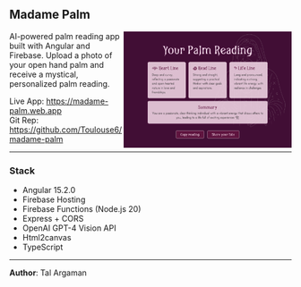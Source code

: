 ## Madame Palm

<img align="right" src="./madame-palm-front/public/madame-screenshot.png" alt="Madame Palm Screenshot" width="300">

AI-powered palm reading app built with Angular and Firebase. Upload a photo of your open hand palm and receive a mystical, personalized palm reading.

Live App: https://madame-palm.web.app
<br>Git Rep:  https://github.com/Toulouse6/madame-palm

---

### Stack

- Angular 15.2.0 
- Firebase Hosting
- Firebase Functions (Node.js 20)
- Express + CORS
- OpenAI GPT-4 Vision API
- Html2canvas
- TypeScript

---

**Author**: Tal Argaman
